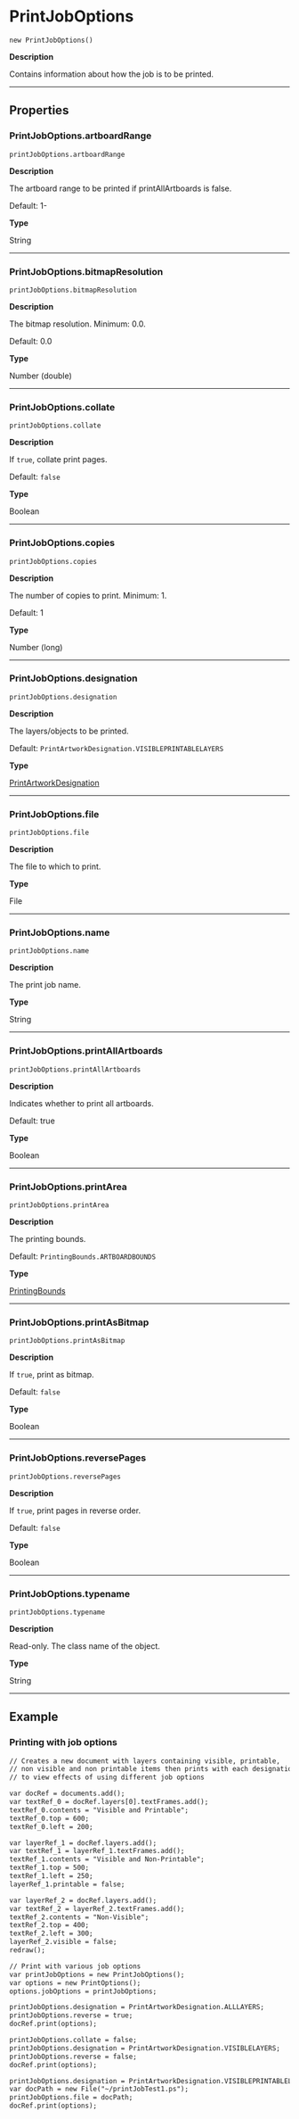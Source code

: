 # PrintJobOptions

`new PrintJobOptions()`

**Description**

Contains information about how the job is to be printed.

---

## Properties

### PrintJobOptions.artboardRange

`printJobOptions.artboardRange`

**Description**

The artboard range to be printed if printAllArtboards is false.

Default: 1-

**Type**

String

---

### PrintJobOptions.bitmapResolution

`printJobOptions.bitmapResolution`

**Description**

The bitmap resolution. Minimum: 0.0.

Default: 0.0

**Type**

Number (double)

---

### PrintJobOptions.collate

`printJobOptions.collate`

**Description**

If `true`, collate print pages.

Default: `false`

**Type**

Boolean

---

### PrintJobOptions.copies

`printJobOptions.copies`

**Description**

The number of copies to print. Minimum: 1.

Default: 1

**Type**

Number (long)

---

### PrintJobOptions.designation

`printJobOptions.designation`

**Description**

The layers/objects to be printed.

Default: `PrintArtworkDesignation.VISIBLEPRINTABLELAYERS`

**Type**

[PrintArtworkDesignation](scripting-constants.md#jsobjref-scripting-constants-printartworkdesignation)

---

### PrintJobOptions.file

`printJobOptions.file`

**Description**

The file to which to print.

**Type**

File

---

### PrintJobOptions.name

`printJobOptions.name`

**Description**

The print job name.

**Type**

String

---

### PrintJobOptions.printAllArtboards

`printJobOptions.printAllArtboards`

**Description**

Indicates whether to print all artboards.

Default: true

**Type**

Boolean

---

### PrintJobOptions.printArea

`printJobOptions.printArea`

**Description**

The printing bounds.

Default: `PrintingBounds.ARTBOARDBOUNDS`

**Type**

[PrintingBounds](scripting-constants.md#jsobjref-scripting-constants-printingbounds)

---

### PrintJobOptions.printAsBitmap

`printJobOptions.printAsBitmap`

**Description**

If `true`, print as bitmap.

Default: `false`

**Type**

Boolean

---

### PrintJobOptions.reversePages

`printJobOptions.reversePages`

**Description**

If `true`, print pages in reverse order.

Default: `false`

**Type**

Boolean

---

### PrintJobOptions.typename

`printJobOptions.typename`

**Description**

Read-only. The class name of the object.

**Type**

String

---

## Example

### Printing with job options

```default
// Creates a new document with layers containing visible, printable,
// non visible and non printable items then prints with each designation
// to view effects of using different job options

var docRef = documents.add();
var textRef_0 = docRef.layers[0].textFrames.add();
textRef_0.contents = "Visible and Printable";
textRef_0.top = 600;
textRef_0.left = 200;

var layerRef_1 = docRef.layers.add();
var textRef_1 = layerRef_1.textFrames.add();
textRef_1.contents = "Visible and Non-Printable";
textRef_1.top = 500;
textRef_1.left = 250;
layerRef_1.printable = false;

var layerRef_2 = docRef.layers.add();
var textRef_2 = layerRef_2.textFrames.add();
textRef_2.contents = "Non-Visible";
textRef_2.top = 400;
textRef_2.left = 300;
layerRef_2.visible = false;
redraw();

// Print with various job options
var printJobOptions = new PrintJobOptions();
var options = new PrintOptions();
options.jobOptions = printJobOptions;

printJobOptions.designation = PrintArtworkDesignation.ALLLAYERS;
printJobOptions.reverse = true;
docRef.print(options);

printJobOptions.collate = false;
printJobOptions.designation = PrintArtworkDesignation.VISIBLELAYERS;
printJobOptions.reverse = false;
docRef.print(options);

printJobOptions.designation = PrintArtworkDesignation.VISIBLEPRINTABLELAYERS;
var docPath = new File("~/printJobTest1.ps");
printJobOptions.file = docPath;
docRef.print(options);
```
